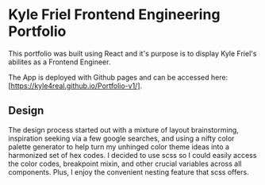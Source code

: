 # Kyle Friel Frontend Engineering Portfolio

This portfolio was built using React and it's purpose is to display Kyle Friel's abilites as a Frontend Engineer.

The App is deployed with Github pages and can be accessed here: [https://kyle4real.github.io/Portfolio-v1/].

## Design

The design process started out with a mixture of layout brainstorming, inspiration seeking via a few google searches, and using a nifty color palette generator to help turn my unhinged color theme ideas into a harmonized set of hex codes. I decided to use scss so I could easily access the color codes, breakpoint mixin, and other crucial variables across all components. Plus, I enjoy the convenient nesting feature that scss offers.
